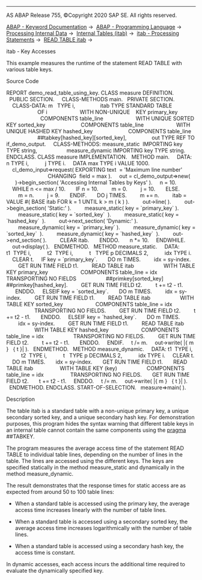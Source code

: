   

* * *

AS ABAP Release 755, ©Copyright 2020 SAP SE. All rights reserved.

[ABAP - Keyword Documentation](https://help.sap.com/doc/abapdocu_755_index_htm/7.55/en-US/abenabap.htm) →  [ABAP - Programming Language](https://help.sap.com/doc/abapdocu_755_index_htm/7.55/en-US/abenabap_reference.htm) →  [Processing Internal Data](https://help.sap.com/doc/abapdocu_755_index_htm/7.55/en-US/abenabap_data_working.htm) →  [Internal Tables (itab)](https://help.sap.com/doc/abapdocu_755_index_htm/7.55/en-US/abenitab.htm) →  [itab - Processing Statements](https://help.sap.com/doc/abapdocu_755_index_htm/7.55/en-US/abentable_processing_statements.htm) →  [READ TABLE itab](https://help.sap.com/doc/abapdocu_755_index_htm/7.55/en-US/abapread_table.htm) → 

itab - Key Accesses

This example measures the runtime of the statement READ TABLE with various table keys.

Source Code

REPORT demo\_read\_table\_using\_key.
CLASS measure DEFINITION.
  PUBLIC SECTION.
    CLASS-METHODS main.
  PRIVATE SECTION.
    CLASS-DATA: m   TYPE i,
                itab TYPE STANDARD TABLE
                     OF i
                     WITH NON-UNIQUE    KEY primary\_key
                       COMPONENTS table\_line
                     WITH UNIQUE SORTED KEY sorted\_key
                       COMPONENTS table\_line
                     WITH UNIQUE HASHED KEY hashed\_key
                       COMPONENTS table\_line
                     ##tabkey\[hashed\_key\]\[sorted\_key\],
                out TYPE REF TO if\_demo\_output.
    CLASS-METHODS: measure\_static  IMPORTING key TYPE string,
                   measure\_dynamic IMPORTING key TYPE string.
ENDCLASS.
CLASS measure IMPLEMENTATION.
  METHOD main.
    DATA: n TYPE i,
          j TYPE i.
    DATA max TYPE i VALUE 1000.
    cl\_demo\_input=>request( EXPORTING text  = 'Maximum line number'
                            CHANGING  field = max ).
    out = cl\_demo\_output=>new(
      )->begin\_section( 'Accessing Internal Tables by Keys' ).
    n = 10.
    WHILE n <= max / 10.
      IF n = 10.
        m = 0.
        j = 10.
      ELSE.
        m = n.
        j = 9.
      ENDIF.
      DO j TIMES.
        m += n.
        itab = VALUE #( BASE itab FOR k = 1 UNTIL k > m ( k ) ).
        out->line( ).
        out->begin\_section( 'Static:' ).
        measure\_static( key = \`primary\_key\` ).
        measure\_static( key = \`sorted\_key\`  ).
        measure\_static( key = \`hashed\_key\`  ).
        out->next\_section( 'Dynamic:' ).
        measure\_dynamic( key = \`primary\_key\` ).
        measure\_dynamic( key = \`sorted\_key\`  ).
        measure\_dynamic( key = \`hashed\_key\`  ).
        out->end\_section( ).
        CLEAR itab.
      ENDDO.
      n \*= 10.
    ENDWHILE.
    out->display( ).
  ENDMETHOD.
  METHOD measure\_static.
    DATA: t1  TYPE i,
          t2  TYPE i,
          t   TYPE p DECIMALS 2,
          idx TYPE i.
    CLEAR t.
    IF key = \`primary\_key\`.
      DO m TIMES.
        idx = sy-index.
        GET RUN TIME FIELD t1.
        READ TABLE itab
                   WITH TABLE KEY primary\_key
                     COMPONENTS table\_line = idx
                   TRANSPORTING NO FIELDS
                   ##primkey\[sorted\_key\] ##primkey\[hashed\_key\].
        GET RUN TIME FIELD t2.
        t += t2 - t1.
      ENDDO.
    ELSEIF key = \`sorted\_key\`.
      DO m TIMES.
        idx = sy-index.
        GET RUN TIME FIELD t1.
        READ TABLE itab
                   WITH TABLE KEY sorted\_key
                     COMPONENTS table\_line = idx
                   TRANSPORTING NO FIELDS.
        GET RUN TIME FIELD t2.
        t += t2 - t1.
      ENDDO.
    ELSEIF key = \`hashed\_key\`.
      DO m TIMES.
        idx = sy-index.
        GET RUN TIME FIELD t1.
        READ TABLE itab
                   WITH TABLE KEY hashed\_key
                     COMPONENTS table\_line = idx
                   TRANSPORTING NO FIELDS.
        GET RUN TIME FIELD t2.
        t += t2 - t1.
      ENDDO.
    ENDIF.
    t /= m.
    out->write( |{ m }   { t }| ).
  ENDMETHOD.
  METHOD measure\_dynamic.
    DATA: t1  TYPE i,
          t2  TYPE i,
          t   TYPE p DECIMALS 2,
          idx TYPE i.
    CLEAR t.
    DO m TIMES.
      idx = sy-index.
      GET RUN TIME FIELD t1.
      READ TABLE itab
                 WITH TABLE KEY (key)
                   COMPONENTS table\_line = idx
                 TRANSPORTING NO FIELDS.
      GET RUN TIME FIELD t2.
      t += t2 - t1.
    ENDDO.
    t /= m.
    out->write( |{ m }   { t }| ).
  ENDMETHOD.
ENDCLASS.
START-OF-SELECTION.
  measure=>main( ).

Description

The table itab is a standard table with a non-unique primary key, a unique secondary sorted key, and a unique secondary hash key. For demonstration purposes, this program hides the syntax warning that different table keys in an internal table cannot contain the same components using the [pragma](https://help.sap.com/doc/abapdocu_755_index_htm/7.55/en-US/abenpragma_glosry.htm "Glossary Entry") ##TABKEY.

The program measures the average access time of the statement READ TABLE to individual table lines, depending on the number of lines in the table. The lines are accessed using the different keys. The keys are specified statically in the method measure\_static and dynamically in the method measure\_dynamic.

The result demonstrates that the response times for static access are as expected from around 50 to 100 table lines:

-   When a standard table is accessed using the primary key, the average access time increases linearly with the number of table lines.

-   When a standard table is accessed using a secondary sorted key, the average access time increases logarithmically with the number of table lines.

-   When a standard table is accessed using a secondary hash key, the access time is constant.

In dynamic accesses, each access incurs the additional time required to evaluate the dynamically specified key.